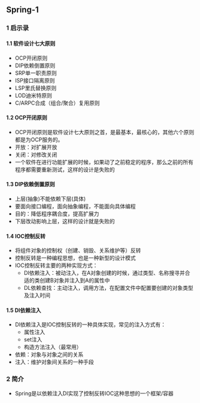 ## Spring-1

### 1 启示录

#### 1.1 软件设计七大原则

- OCP开闭原则
- DIP依赖倒置原则
- SRP单一职责原则
- ISP接口隔离原则
- LSP里氏替换原则
- LOD迪米特原则
- C/ARPC合成（组合/聚合）复用原则



#### 1.2 OCP开闭原则

- OCP开闭原则是软件设计七大原则之首，是最基本，最核心的，其他六个原则都是为OCP服务的。
- 开放：对扩展开放
- 关闭：对修改关闭
- 一个软件在进行功能扩展的时候，如果动了之前稳定的程序，那么之前的所有程序都需要重新测试，这样的设计是失败的



#### 1.3 DIP依赖倒置原则

- 上层(抽象)不能依赖下层(具体)
- 要面向接口编程，面向抽象编程，不能面向具体编程
- 目的：降低程序耦合度，提高扩展力
- 下层改动影响上层，这样的设计就是失败的



#### 1.4 IOC控制反转

- 将组件对象的控制权（创建、销毁、关系维护等）反转
- 控制反转是一种编程思想，也是一种新型的设计模式
- IOC控制反转主要的两种实现方式：
    - DI依赖注入：被动注入，在A对象创建的时候，通过类型、名称搜寻并合适的类创建B对象并注入到A的属性中
    - DL依赖查找：主动注入，调用方法，在配置文件中配置要创建的对象类型及注入时间



#### 1.5 DI依赖注入

- DI依赖注入是IOC控制反转的一种具体实现，常见的注入方式有：
    - 属性注入
    - set注入
    - 构造方法注入（最常用）
- 依赖：对象与对象之间的关系
- 注入：维护对象间关系的一种手段



### 2 简介

- Spring是以依赖注入DI实现了控制反转IOC这种思想的一个框架/容器